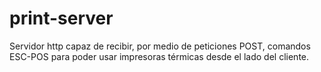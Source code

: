 # print-server
Servidor http capaz de recibir, por medio de peticiones POST, comandos ESC-POS para poder usar impresoras térmicas desde el lado del cliente.
